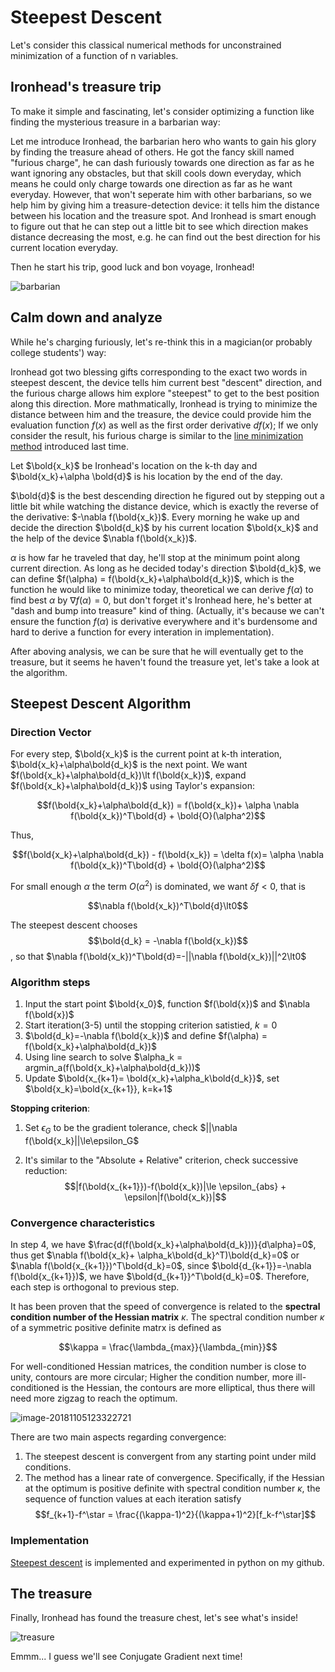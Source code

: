 # Steepest Descent

Let's consider this classical numerical methods for unconstrained minimization of a function of n variables.

## Ironhead's treasure trip

To make it simple and fascinating, let's consider optimizing a function like finding the mysterious treasure in a barbarian way: 

Let me introduce Ironhead, the barbarian hero who wants to gain his glory by finding the treasure ahead of others. He got the fancy skill named "furious charge", he can dash furiously towards one direction as far as he want ignoring any obstacles, but that skill cools down everyday, which means he could only charge towards one direction as far as he want everyday. However, that won't seperate him with other barbarians, so we help him by giving him a treasure-detection device: it tells him the distance between his location and the treasure spot. And Ironhead is smart enough to figure out that he can step out a little bit to see which direction makes distance decreasing the most, e.g. he can find out the best direction for his current location everyday.   

Then he start his trip, good luck and bon voyage, Ironhead!

![barbarian](images/barbarian.jpg)

##

## Calm down and analyze

While he's charging furiously, let's re-think this in a magician(or probably college students') way:

Ironhead got two blessing gifts corresponding to the exact two words in steepest descent, the device tells him current best "descent" direction, and the furious charge allows him explore "steepest" to get to the best position along this direction. More mathmatically, Ironhead is trying to minimize the distance between him and the treasure, the device could provide him the evaluation function $f(x)$ as well as the first order derivative $df(x)$; If we only consider the result, his furious charge is similar to the [line minimization method](https://marvinlsj.github.io/2018/11/04/1D%20Unconstrained%20Minimization/) introduced last time.

Let $\bold{x_k}$ be Ironhead's location on the k-th day and $\bold{x_k}+\alpha \bold{d}$ is his location by the end of the day.

$\bold{d}$ is the best descending direction he figured out by stepping out a little bit while watching the distance device, which is exactly the reverse of the derivative: $-\nabla f(\bold{x_k})$. Every morning he wake up and decide the direction $\bold{d_k}$ by his current location $\bold{x_k}$ and the help of the device $\nabla f(\bold{x_k})$.

$\alpha$ is how far he traveled that day, he'll stop at the minimum point along current direction. As long as he decided today's direction $\bold{d_k}$, we can define $f(\alpha) = f(\bold{x_k}+\alpha\bold{d_k})$, which is the function he would like to minimize today, theoretical we can derive $f(\alpha)$ to find best $\alpha$ by $\nabla f(\alpha) = 0$, but don't forget it's Ironhead here, he's better at "dash and bump into treasure" kind of thing. (Actually, it's because we can't ensure the function $f(\alpha)$ is derivative everywhere and it's burdensome and hard to derive a function for every interation in implementation).

After aboving analysis, we can be sure that he will eventually get to the treasure, but it seems he haven't found the treasure yet, let's take a look at the algorithm.

## Steepest Descent Algorithm

### Direction Vector

For every step, $\bold{x_k}$ is the current point at k-th interation, $\bold{x_k}+\alpha\bold{d_k}$ is the next point. We want $f(\bold{x_k}+\alpha\bold{d_k})\lt f(\bold{x_k})$, expand $f(\bold{x_k}+\alpha\bold{d_k})$ using Taylor's expansion:

 $$f(\bold{x_k}+\alpha\bold{d_k}) = f(\bold{x_k})+ \alpha \nabla f(\bold{x_k})^T\bold{d} + \bold{O}(\alpha^2)$$ 

Thus, 

$$f(\bold{x_k}+\alpha\bold{d_k}) - f(\bold{x_k}) = \delta f(x)= \alpha \nabla f(\bold{x_k})^T\bold{d} + \bold{O}(\alpha^2)$$

For small enough $\alpha$ the term $O(\alpha^2)$ is dominated, we want $\delta f \lt 0$, that is 

$$\nabla f(\bold{x_k})^T\bold{d}\lt0$$

The steepest descent chooses $$\bold{d_k} = -\nabla f(\bold{x_k})$$, so that $\nabla f(\bold{x_k})^T\bold{d}=-||\nabla f(\bold{x_k})||^2\lt0$

### Algorithm steps

1. Input the start point $\bold{x_0}$, function $f(\bold{x})$ and $\nabla f(\bold{x})$ 
2. Start iteration(3-5) until the stopping criterion satistied, $k=0$
3. $\bold{d_k}=-\nabla f(\bold{x_k})$ and define $f(\alpha) = f(\bold{x_k}+\alpha\bold{d_k})$ 
4. Using line search to solve $\alpha_k = argmin_a(f(\bold{x_k}+\alpha\bold{d_k}))$
5. Update $\bold{x_{k+1}= \bold{x_k}+\alpha_k\bold{d_k}}$, set $\bold{x_k}=\bold{x_{k+1}}, k=k+1$

**Stopping criterion**:

1. Set $\epsilon_G$ to be the gradient tolerance, check $||\nabla f(\bold{x_k}||\le\epsilon_G$ 

2. It's similar to the "Absolute + Relative" criterion, check successive reduction: $$|f(\bold{x_{k+1}})-f(\bold{x_k})|\le \epsilon_{abs} + \epsilon|f(\bold{x_k})|$$

 ### Convergence characteristics

In step 4, we have $\frac{d(f(\bold{x_k}+\alpha\bold{d_k}))}{d\alpha}=0$, thus get $\nabla f(\bold{x_k}+ \alpha_k\bold{d_k}^T)\bold{d_k}=0$ or $\nabla f(\bold{x_{k+1}})^T\bold{d_k}=0$, since $\bold{d_{k+1}}=-\nabla f(\bold{x_{k+1}})$, we have $\bold{d_{k+1}}^T\bold{d_k}=0$. Therefore, each step is orthogonal to previous step.

It has been proven that the speed of convergence is related to the **spectral condition number of the Hessian matrix** $\kappa$. The spectral condition number $\kappa$ of a symmetric positive definite matrx is defined as 

$$\kappa = \frac{\lambda_{max}}{\lambda_{min}}$$ 

For well-conditioned Hessian matrices, the condition number is close to unity, contours are more circular; Higher the condition number, more ill-conditioned is the Hessian, the contours are more elliptical, thus there will need more zigzag to reach the optimum.

![image-20181105123322721](images/image-20181105123322721.png)



There are two main aspects regarding convergence:

1. The steepest descent is convergent from any starting point under mild conditions.
2. The method has a linear rate of convergence. Specifically, if the Hessian at the optimum is positive definite with spectral condition number $\kappa$, the sequence of function values at each iteration satisfy $$f_{k+1}-f^\star = \frac{(\kappa-1)^2}{(\kappa+1)^2}[f_k-f^\star]$$

### Implementation

[Steepest descent](https://github.com/MarvinLSJ/CS268_Optimization/blob/master/hw2/hw2.ipynb) is implemented and experimented in python on my github.



## The treasure

Finally, Ironhead has found the treasure chest, let's see what's inside!

![treasure](images/treasure.jpg)

Emmm... I guess we'll see Conjugate Gradient next time!